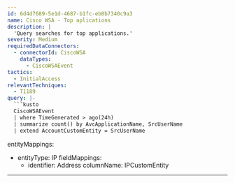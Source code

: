 ```yaml
---
id: 6d4d7689-5e1d-4687-b1fc-eb0b7340c9a3
name: Cisco WSA - Top aplications
description: |
  'Query searches for top applications.'
severity: Medium
requiredDataConnectors:
  - connectorId: CiscoWSA
    dataTypes:
      - CiscoWSAEvent
tactics:
  - InitialAccess
relevantTechniques:
  - T1189
query: |-
  ```kusto
  CiscoWSAEvent
  | where TimeGenerated > ago(24h)
  | summarize count() by AvcApplicationName, SrcUserName
  | extend AccountCustomEntity = SrcUserName
  ```
entityMappings:
  - entityType: IP
    fieldMappings:
      - identifier: Address
        columnName: IPCustomEntity
---
```


